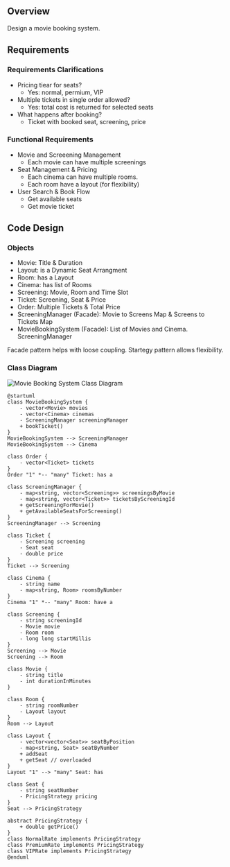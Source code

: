 ## Overview
Design a movie booking system.

## Requirements
### Requirements Clarifications
 - Pricing tiear for seats?
   - Yes: normal, permium, VIP
 - Multiple tickets in single order allowed?
   - Yes: total cost is returned for selected seats
 - What happens after booking?
   - Ticket with booked seat, screening, price

### Functional Requirements
 - Movie and Screeening Management
   - Each movie can have multiple screenings
 - Seat Management & Pricing
   - Each cinema can have multiple rooms.
   - Each room have a layout (for flexibility)
 - User Search & Book Flow
   - Get available seats
   - Get movie ticket

## Code Design
### Objects
 - Movie: Title & Duration
 - Layout: is a Dynamic Seat Arrangment
 - Room: has a Layout
 - Cinema: has list of Rooms
 - Screening: Movie, Room and Time Slot
 - Ticket: Screening, Seat & Price
 - Order: Multiple Tickets & Total Price
 - ScreeningManager (Facade): Movie to Screens Map & Screens to Tickets Map
 - MovieBookingSystem (Facade): List of Movies and Cinema. ScreeningManager

 Facade pattern helps with loose coupling. Startegy pattern allows flexibility.

### Class Diagram

![Movie Booking System Class Diagram](http://www.plantuml.com/plantuml/proxy?cache=no&src=https://raw.githubusercontent.com/zanymarconi/cp4/refs/heads/main/dllgbb/moviebook/mbclassdiag.iuml)

```plantuml
@startuml
class MovieBookingSystem {
    - vector<Movie> movies
    - vector<Cinema> cinemas
    - ScreeningManager screeningManager
    + bookTicket()
}
MovieBookingSystem --> ScreeningManager
MovieBookingSystem --> Cinema

class Order {
    - vector<Ticket> tickets
}
Order "1" *-- "many" Ticket: has a

class ScreeningManager {
    - map<string, vector<Screening>> screeningsByMovie
    - map<string, vector<Ticket>> ticketsByScreeningId
    + getScreeningForMovie()
    + getAvailableSeatsForScreening()
}
ScreeningManager --> Screening

class Ticket {
    - Screening screening
    - Seat seat
    - double price
}
Ticket --> Screening

class Cinema {
    - string name
    - map<string, Room> roomsByNumber
}
Cinema "1" *-- "many" Room: have a

class Screening {
    - string screeningId
    - Movie movie
    - Room room
    - long long startMillis
}
Screening --> Movie
Screening --> Room

class Movie {
    - string title
    - int durationInMinutes
}

class Room {
    - string roomNumber
    - Layout layout
}
Room --> Layout

class Layout {
    - vector<vector<Seat>> seatByPosition
    - map<string, Seat> seatByNumber
    + addSeat
    + getSeat // overloaded
}
Layout "1" --> "many" Seat: has

class Seat {
    - string seatNumber
    - PricingStrategy pricing
}
Seat --> PricingStrategy

abstract PricingStrategy {
    + double getPrice()
}
class NormalRate implements PricingStrategy
class PremiumRate implements PricingStrategy
class VIPRate implements PricingStrategy
@enduml